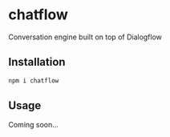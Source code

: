 # chatflow
Conversation engine built on top of Dialogflow

## Installation

```bash
npm i chatflow
```


## Usage

Coming soon...
